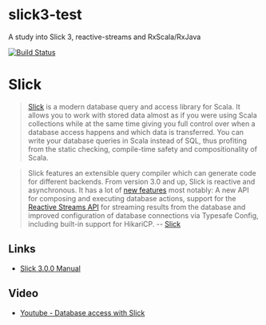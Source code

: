 # slick3-test
A study into Slick 3, reactive-streams and RxScala/RxJava

[![Build Status](https://travis-ci.org/dnvriend/slick3-test.svg?branch=master)](https://travis-ci.org/dnvriend/slick3-test)

# Slick
> [Slick](http://slick.typesafe.com) is a modern database query and access library for Scala. It allows you to work with stored data almost as if you were using Scala collections while at the same time giving you full control over when a database access happens and which data is transferred. You can write your database queries in Scala instead of SQL, thus profiting from the static checking, compile-time safety and compositionality of Scala. 

> Slick features an extensible query compiler which can generate code for different backends. From version 3.0 and up, Slick is reactive and asynchronous. It has a lot of [new features](http://slick.typesafe.com/news/2015/04/29/slick-3.0.0-released.html) most notably: A new API for composing and executing database actions, support for the [Reactive Streams API](http://www.reactive-streams.org) for streaming results from the database and improved configuration of database connections via Typesafe Config, including built-in support for HikariCP.
-- <quote>[Slick](http://slick.typesafe.com)</quote>

## Links
- [Slick 3.0.0 Manual](http://slick.typesafe.com/doc/3.0.0/index.html)

## Video
- [Youtube - Database access with Slick](https://www.youtube.com/watch?v=BDVpvneFNeI)


